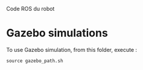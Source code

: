 Code ROS du robot

# Gazebo simulations

To use Gazebo simulation, from this folder, execute :

```source gazebo_path.sh```
